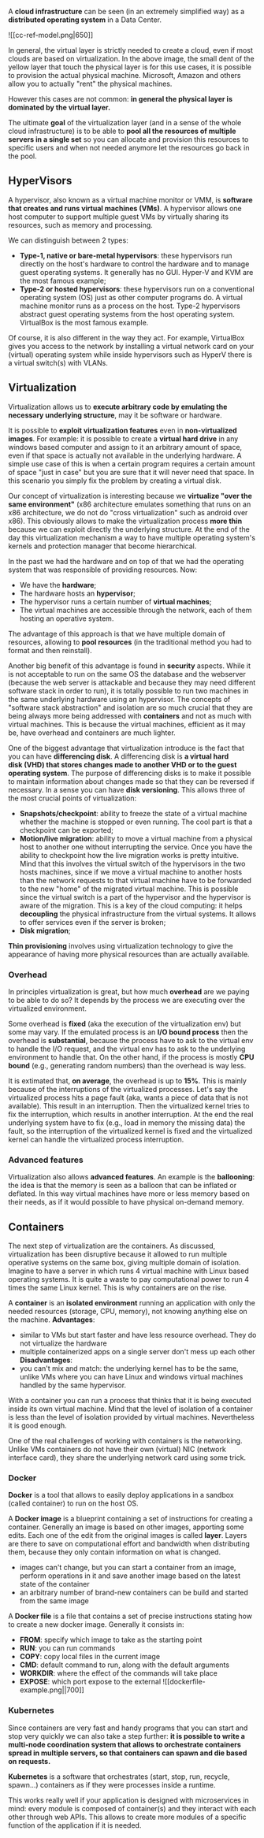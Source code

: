 A **cloud infrastructure** can be seen (in an extremely simplified way) as a **distributed operating system** in a Data Center.

![[cc-ref-model.png|650]]

In general, the virtual layer is strictly needed to create a cloud, even if most clouds are based on virtualization. In the above image, the small dent of the yellow layer that touch the physical layer is for this use cases, it is possible to provision the actual physical machine. Microsoft, Amazon and others allow you to actually "rent" the physical machines.

However this cases are not common: **in general the physical layer is dominated by the virtual layer.**

The ultimate **goal** of the virtualization layer (and in a sense of the whole cloud infrastructure) is to be able to **pool all the resources of multiple servers in a single set** so you can allocate and provision this resources to specific users and when not needed anymore let the resources go back in the pool.

## HyperVisors
A hypervisor, also known as a virtual machine monitor or VMM, is **software that creates and runs virtual machines (VMs)**. A hypervisor allows one host computer to support multiple guest VMs by virtually sharing its resources, such as memory and processing.

We can distinguish between 2 types:
- **Type-1, native or bare-metal hypervisors**: these hypervisors run directly on the host's hardware to control the hardware and to manage guest operating systems. It generally has no GUI. Hyper-V and KVM are the most famous example;
- **Type-2 or hosted hypervisors**: these hypervisors run on a conventional operating system (OS) just as other computer programs do. A virtual machine monitor runs as a process on the host. Type-2 hypervisors abstract guest operating systems from the host operating system. VirtualBox is the most famous example.

Of course, it is also different in the way they act. For example, VirtualBox gives you access to the network by installing a virtual network card on your (virtual) operating system while inside hypervisors such as HyperV there is a virtual switch(s) with VLANs.

## Virtualization
Virtualization allows us to **execute arbitrary code by emulating the necessary underlying structure**, may it be software or hardware.

It is possible to **exploit virtualization features** even in **non-virtualized images**. For example: it is possible to create a **virtual hard drive** in any windows based computer and assign to it an arbitrary amount of space, even if that space is actually not available in the underlying hardware. A simple use case of this is when a certain program requires a certain amount of space "just in case" but you are sure that it will never need that space. In this scenario you simply fix the problem by creating a virtual disk.

Our concept of virtualization is interesting because we **virtualize "over the same environment"** (x86 architecture emulates something that runs on an x86 architecture, we do not do "cross virtualization" such as android over x86). This obviously allows to make the virtualization process **more thin** because we can exploit directly the underlying structure. At the end of the day this virtualization mechanism a way to have multiple operating system's kernels and protection manager that become hierarchical. 

In the past we had the hardware and on top of that we had the operating system that was responsible of providing resources. Now:
- We have the **hardware**;
- The hardware hosts an **hypervisor**;
- The hypervisor runs a certain number of **virtual machines**;
- The virtual machines are accessible through the network, each of them hosting an operative system.

The advantage of this approach is that we have multiple domain of resources, allowing to **pool resources** (in the traditional method you had to format and then reinstall).

Another big benefit of this advantage is found in **security** aspects. While it is not acceptable to run on the same OS the database and the webserver (because the web server is attackable and because they may need different software stack in order to run), it is totally possible to run two machines in the same underlying hardware using an hypervisor. The concepts of "software stack abstraction" and isolation are so much crucial that they are being always more being addressed with **containers** and not as much with virtual machines. This is because the virtual machines, efficient as it may be, have overhead and containers are much lighter.

One of the biggest advantage that virtualization introduce is the fact that you can have **differencing disk**. A differencing disk is **a virtual hard disk (VHD) that stores changes made to another VHD or to the guest operating system**. The purpose of differencing disks is to make it possible to maintain information about changes made so that they can be reversed if necessary. In a sense you can have **disk versioning**.
This allows three of the most crucial points of virtualization:
- **Snapshots/checkpoint**: ability to freeze the state of a virtual machine whether the machine is stopped or even running. The cool part is that a checkpoint can be exported;
- **Motion/live migration**: ability to move a virtual machine from a physical host to another one without interrupting the service. Once you have the ability to checkpoint how the live migration works is pretty intuitive. Mind that this involves the virtual switch of the hypervisors in the two hosts machines, since if we move a virtual machine to another hosts than the network requests to that virtual machine have to be forwarded to the new "home" of the migrated virtual machine. This is possible since the virtual switch is a part of the hypervisor and the hypervisor is aware of the migration. This is a key of the cloud computing: it helps **decoupling** the physical infrastructure from the virtual systems. It allows to offer services even if the server is broken;
- **Disk migration**;

**Thin provisioning** involves using virtualization technology to give the appearance of having more physical resources than are actually available.

### Overhead
In principles virtualization is great, but how much **overhead** are we paying to be able to do so? It depends by the process we are executing over the virtualized environment.

Some overhead is **fixed** (aka the execution of the virtualization env) but some may vary. If the emulated process is an **I/O bound process** then the overhead is **substantial**, because the process have to ask to the virtual env to handle the I/O request, and the virtual env has to ask to the underlying environment to handle that. On the other hand, if the process is mostly **CPU bound** (e.g., generating random numbers) than the overhead is way less.

It is extimated that, **on average**, the overhead is up to **15%**. This is mainly because of the interruptions of the virtualized processes. Let's say the virtualized process hits a page fault (aka, wants a piece of data that is not available). This result in an interruption.  Then the virtualized kernel tries to fix the interruption, which results in another interruption. At the end the real underlying system have to fix (e.g., load in memory the missing data) the fault, so the interruption of the virtualized kernel is fixed and the virtualized kernel can handle the virtualized process interruption. 

### Advanced features
Virtualization also allows **advanced features**. An example is the **ballooning**: the idea is that the memory is seen as a balloon that can be inflated or deflated. In this way virtual machines have more or less memory based on their needs, as if it would possible to have physical on-demand memory.

## Containers
The next step of virtualization are the containers. As discussed, virtualization has been disruptive because it allowed to run multiple operative systems on the same box, giving multiple domain of isolation. Imagine to have a server in which runs 4 virtual machine with Linux based operating systems. It is quite a waste to pay computational power to run 4 times the same Linux kernel. This is why containers are on the rise. 

A **container** is an **isolated environment** running an application with only the needed resources (storage, CPU, memory), not knowing anything else on the machine. 
**Advantages**: 
- similar to VMs but start faster and have less resource overhead. They do not virtualize the hardware
- multiple containerized apps on a single server don't mess up each other
**Disadvantages**: 
- you can't mix and match: the underlying kernel has to be the same, unlike VMs where you can have Linux and windows virtual machines handled by the same hypervisor.

With a container you can run a process that thinks that it is being executed inside its own virtual machine. Mind that the level of isolation of a container is less than the level of isolation provided by virtual machines. Nevertheless it is good enough. 

One of the real challenges of working with containers is the networking. Unlike VMs containers do not have their own (virtual) NIC (network interface card), they share the underlying network card using some trick. 

### Docker
**Docker** is a tool that allows to easily deploy applications in a sandbox (called container) to run on
the host OS.

A **Docker image** is a blueprint containing a set of instructions for creating a container. Generally an image is based on other images, apporting some edits. Each one of the edit from the original images is called **layer**. Layers are there to save on computational effort and bandwidth when distributing them, because they only contain information on what is changed. 
- images can't change, but you can start a container from an image, perform operations in it and save another image based on the latest state of the container
- an arbitrary number of brand-new containers can be build and started from the same image

A **Docker file** is a file that contains a set of precise instructions stating how to create a new docker image. Generally it consists in: 
- **FROM**: specify which image to take as the starting point
- **RUN**: you can run commands
- **COPY**: copy local files in the current image
- **CMD**: default command to run, along with the default arguments
- **WORKDIR**: where the effect of the commands will take place
- **EXPOSE**: which port expose to the external
![[dockerfile-example.png||700]]

### Kubernetes
Since containers are very fast and handy programs that you can start and stop very quickly we can also take a step further: **it is possible to write a multi-node coordination system that allows to orchestrate containers spread in multiple servers, so that containers can spawn and die based on requests.** 

**Kubernetes** is a software that orchestrates (start, stop, run, recycle, spawn...) containers as if they were processes inside a runtime.

This works really well if your application is designed with microservices in mind: every module is composed of container(s) and they interact with each other through web APIs. 
This allows to create more modules of a specific function of the application if it is needed.
